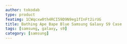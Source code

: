 ```yaml
---
author: tokodab
type: product
featimg: 1CWqcxw0th4RCI59D9N9eg1fInFt2irUG
title: Bathing Ape Bape Blue Samsung Galaxy S9 Case
tags: [samsung, galaxy, s9]
category: [samsung]
---
```

